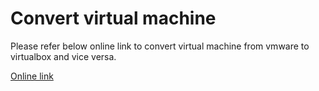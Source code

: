 # Convert virtual machine
Please refer below online link to convert virtual machine from vmware to virtualbox and vice versa.

[Online link](https://maketecheasier.com/convert-virtual-machines-vmware-virtualbox/)
